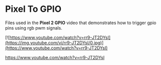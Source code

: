 # Pixel To GPIO


Files used in the <b>Pixel 2 GPIO</b> video that demonstrates how to trigger gpio pins using rgb pwm signals.

[![https://www.youtube.com/watch?v=rr9-JT2DYsI](https://img.youtube.com/vi/rr9-JT2DYsI/0.jpg)](https://www.youtube.com/watch?v=rr9-JT2DYsI)

https://www.youtube.com/watch?v=rr9-JT2DYsI<br>




